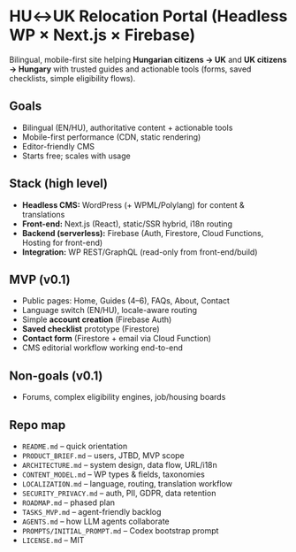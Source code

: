 # HU↔UK Relocation Portal (Headless WP × Next.js × Firebase)

Bilingual, mobile-first site helping **Hungarian citizens → UK** and **UK citizens → Hungary** with trusted guides and actionable tools (forms, saved checklists, simple eligibility flows).

## Goals
- Bilingual (EN/HU), authoritative content + actionable tools
- Mobile-first performance (CDN, static rendering)
- Editor-friendly CMS
- Starts free; scales with usage

## Stack (high level)
- **Headless CMS:** WordPress (+ WPML/Polylang) for content & translations
- **Front-end:** Next.js (React), static/SSR hybrid, i18n routing
- **Backend (serverless):** Firebase (Auth, Firestore, Cloud Functions, Hosting for front-end)
- **Integration:** WP REST/GraphQL (read-only from front-end/build)

## MVP (v0.1)
- Public pages: Home, Guides (4–6), FAQs, About, Contact
- Language switch (EN/HU), locale-aware routing
- Simple **account creation** (Firebase Auth)
- **Saved checklist** prototype (Firestore)
- **Contact form** (Firestore + email via Cloud Function)
- CMS editorial workflow working end-to-end

## Non-goals (v0.1)
- Forums, complex eligibility engines, job/housing boards

## Repo map
- `README.md` – quick orientation
- `PRODUCT_BRIEF.md` – users, JTBD, MVP scope
- `ARCHITECTURE.md` – system design, data flow, URL/i18n
- `CONTENT_MODEL.md` – WP types & fields, taxonomies
- `LOCALIZATION.md` – language, routing, translation workflow
- `SECURITY_PRIVACY.md` – auth, PII, GDPR, data retention
- `ROADMAP.md` – phased plan
- `TASKS_MVP.md` – agent-friendly backlog
- `AGENTS.md` – how LLM agents collaborate
- `PROMPTS/INITIAL_PROMPT.md` – Codex bootstrap prompt
- `LICENSE.md` – MIT
